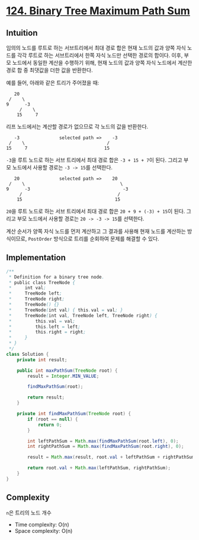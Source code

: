 # [124. Binary Tree Maximum Path Sum](https://leetcode.com/problems/binary-tree-maximum-path-sum/description/)

## Intuition
임의의 노드를 루트로 하는 서브트리에서 최대 경로 합은 현재 노드의 값과 양쪽 자식 노드를 각각 루트로 하는 서브트리에서 한쪽 자식 노드만 선택한 경로의 합이다.
이후, 부모 노드에서 동일한 계산을 수행하기 위해, 현재 노드의 값과 양쪽 자식 노드에서 계산한 경로 합 중 최댓값을 더한 값을 반환한다.


예를 들어, 아래와 같은 트리가 주어졌을 때:
```
   20
 /    \
9      -3
     /    \
    15     7
```
리프 노드에서는 계산할 경로가 없으므로 각 노드의 값을 반환한다.
```
   -3               selected path =>    -3
 /    \                               /    
15     7                             15       
```
`-3`을 루트 노드로 하는 서브 트리에서 최대 경로 합은 `-3 + 15 + 7`이 된다. 그리고 부모 노드에서 사용할 경로는 `-3 -> 15`를 선택한다.
```
   20               selected path =>    20
 /    \                                    \
9      -3                                   -3
     /                                    /
    15                                   15
```
`20`을 루트 노드로 하는 서브 트리에서 최대 경로 합은 `20 + 9 + (-3) + 15`이 된다. 그리고 부모 노드에서 사용할 경로는 `20 -> -3 -> 15`를 선택한다.


계산 순서가 양쪽 자식 노드를 먼저 계산하고 그 결과를 사용해 현재 노드를 계산하는 방식이므로, `PostOrder` 방식으로 트리를 순회하여 문제를 해결할 수 있다.

## Implementation
```java
/**
 * Definition for a binary tree node.
 * public class TreeNode {
 *     int val;
 *     TreeNode left;
 *     TreeNode right;
 *     TreeNode() {}
 *     TreeNode(int val) { this.val = val; }
 *     TreeNode(int val, TreeNode left, TreeNode right) {
 *         this.val = val;
 *         this.left = left;
 *         this.right = right;
 *     }
 * }
 */
class Solution {
    private int result;

    public int maxPathSum(TreeNode root) {
        result = Integer.MIN_VALUE;

        findMaxPathSum(root);

        return result;
    }

    private int findMaxPathSum(TreeNode root) {
        if (root == null) {
            return 0;
        }

        int leftPathSum = Math.max(findMaxPathSum(root.left), 0);
        int rightPathSum = Math.max(findMaxPathSum(root.right), 0);

        result = Math.max(result, root.val + leftPathSum + rightPathSum);

        return root.val + Math.max(leftPathSum, rightPathSum);
    }
}
```

## Complexity
`n`은 트리의 노드 개수
- Time complexity: O(n)
- Space complexity: O(n)
